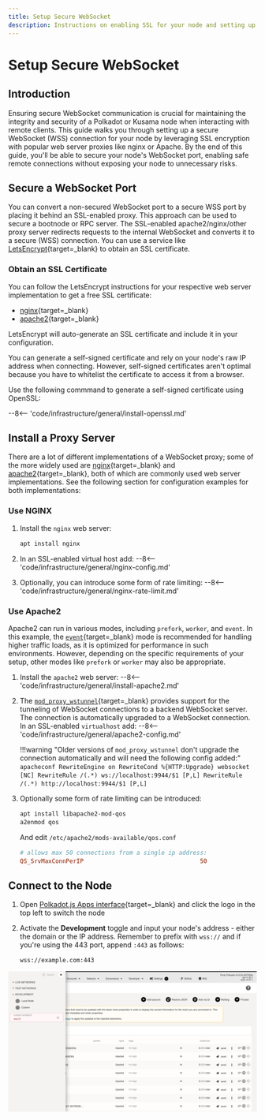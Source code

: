 ```yaml
---
title: Setup Secure WebSocket
description: Instructions on enabling SSL for your node and setting up a secure WebSocket proxy server using nginx for remote connections.
---
```


# Setup Secure WebSocket

## Introduction

Ensuring secure WebSocket communication is crucial for maintaining the integrity and security of a Polkadot or Kusama node when interacting with remote clients. This guide walks you through setting up a secure WebSocket (WSS) connection for your node by leveraging SSL encryption with popular web server proxies like nginx or Apache. By the end of this guide, you'll be able to secure your node's WebSocket port, enabling safe remote connections without exposing your node to unnecessary risks.

## Secure a WebSocket Port

You can convert a non-secured WebSocket port to a secure WSS port by placing it behind an SSL-enabled proxy. This approach can be used to secure a bootnode or RPC server. The SSL-enabled apache2/nginx/other proxy server redirects requests to the internal WebSocket and converts it to a secure (WSS) connection. You can use a service like [LetsEncrypt](https://letsencrypt.org/){target=_blank} to obtain an SSL certificate.

### Obtain an SSL Certificate

You can follow the LetsEncrypt instructions for your respective web server implementation to get a free SSL certificate:

-  [nginx](https://certbot.eff.org/instructions?ws=nginx&os=ubuntufocal){target=_blank}
-  [apache2](https://certbot.eff.org/instructions?ws=apache&os=ubuntufocal){target=_blank}
 
LetsEncrypt will auto-generate an SSL certificate and include it in your configuration.

You can generate a self-signed certificate and rely on your node's raw IP address when connecting. However, self-signed certificates aren't optimal because you have to whitelist the certificate to access it from a browser.

Use the following commmand to generate a self-signed certificate using OpenSSL:

--8<-- 'code/infrastructure/general/install-openssl.md'

## Install a Proxy Server

There are a lot of different implementations of a WebSocket proxy; some of the more widely used are [nginx](https://www.nginx.com/){target=_blank} and [apache2](https://httpd.apache.org/){target=_blank}, both of which are commonly used web server implementations. See the following section for configuration examples for both implementations:

### Use NGINX

1. Install the `nginx` web server: 
    ```bash
    apt install nginx
    ```

2. In an SSL-enabled virtual host add:
    --8<-- 'code/infrastructure/general/nginx-config.md'

3. Optionally, you can introduce some form of rate limiting:
    --8<-- 'code/infrastructure/general/nginx-rate-limit.md'

### Use Apache2

Apache2 can run in various modes, including `prefork`, `worker`, and `event`. In this example, the [`event`](https://httpd.apache.org/docs/2.4/mod/event.html){target=_blank} mode is recommended for handling higher traffic loads, as it is optimized for performance in such environments. However, depending on the specific requirements of your setup, other modes like `prefork` or `worker` may also be appropriate.

1. Install the `apache2` web server:
    --8<-- 'code/infrastructure/general/install-apache2.md'

2. The [`mod_proxy_wstunnel`](https://httpd.apache.org/docs/2.4/mod/mod_proxy_wstunnel.html){target=_blank} provides support for the tunneling of WebSocket connections to a backend WebSocket server. The connection is automatically upgraded to a WebSocket connection. In an SSL-enabled `virtualhost` add:
    --8<-- 'code/infrastructure/general/apache2-config.md'

    !!!warning "Older versions of `mod_proxy_wstunnel` don't upgrade the connection automatically and will need the following config added:"
        ```apacheconf
        RewriteEngine on
        RewriteCond %{HTTP:Upgrade} websocket [NC]
        RewriteRule /(.*) ws://localhost:9944/$1 [P,L]
        RewriteRule /(.*) http://localhost:9944/$1 [P,L]
        ```

3. Optionally some form of rate limiting can be introduced:

    ```bash
    apt install libapache2-mod-qos
    a2enmod qos
    ```

    And edit `/etc/apache2/mods-available/qos.conf`

    ```conf
    # allows max 50 connections from a single ip address:
    QS_SrvMaxConnPerIP                                 50
    ```

## Connect to the Node

1. Open [Polkadot.js Apps interface](https://polkadot.js.org/apps){target=_blank} and click the logo in the top left to switch the node
2. Activate the **Development** toggle and input your node's address - either the domain or the IP address. Remember to prefix with `wss://` and if you're using the 443 port, append `:443` as follows:

    ```bash
    wss://example.com:443
    ```

![A sync-in-progress chain connected to Polkadot-JS UI](/images/infrastructure/general/maintain-wss.webp)
